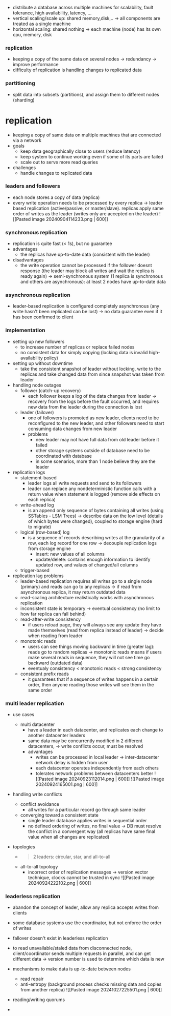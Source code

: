- distribute a database across multiple machines for scalability, fault tolerance, high availability, latency, ...
- vertical scaling/scale up: shared memory,disk,.. -> all components are treated as a single machine
- horizontal scaling: shared nothing -> each machine (node) has its own cpu, memory, disk
### replication
- keeping a copy of the same data on several nodes -> redundancy -> improve performance
- difficulty of replication is handling changes to replicated data
### partitioning
- split data into subsets (partitions), and assign them to different nodes (sharding)

# replication
- keeping a copy of same data on multiple machines that are connected via a network
- goals
	- keep data geographically close to users (reduce latency)
	- keep system to continue working even if some of its parts are failed
	- scale out to serve more read queries
- challenges
	- handle changes to replicated data
### leaders and followers
- each node stores a copy of data (replica)
- every write operation needs to be processed by every replica -> leader based replication (active/passive, or master/slave). replicas apply same order of writes as the leader (writes only are accepted on the leader)
![[Pasted image 20240904114233.png | 600]]
### synchronous replication
- replication is quite fast (< 1s), but no guarantee
- advantages
	- the replicas have up-to-date data (consistent with the leader)
- disadvantages
	- the write operation cannot be processed if the follower doesnt response (the leader may block all writes and wait the replica is ready again) -> semi-synchronous system (1 replica is synchronous and others are asynchronous): at least 2 nodes have up-to-date data
### asynchronous replication
- leader-based replication is configured completely asynchronous (any write hasn't been replicated can be lost) -> no data guarantee even if it has been confirmed to client
### implementation
- setting up new followers
	- to increase number of replicas or replace failed nodes
	- no consistent data for simply copying (locking data is invalid high-availability policy)
- setting up without downtime
	- take the consistent snapshot of leader without locking, write to the replicas and take changed data from since snapshot was taken from leader
- handling node outages
	- follower (catch-up recovery)
		- each follower keeps a log of the data changes from leader -> recovery from the logs before the fault occurred, and requires new data from the leader during the connection is lost
	- leader (failover)
		- one of followers is promoted as new leader, clients need to be reconfigured to the new leader, and other followers need to start consuming data changes from new leader
		- problems
			- new leader may not have full data from old leader before it failed
			- other storage systems outside of database need to be coordinated with database
			- in some scenarios, more than 1 node believe they are the leader
- replication logs
	- statement-based
		- leader logs all write requests and send to its followers
		- leader can replace any nondeterministic function calls with a return value when statement is logged (remove side effects on each replica)
	- write-ahead log
		- is an append only sequence of bytes containing all writes (using SSTables - LSM Trees) -> describe data on the low level (details of which bytes were changed), coupled to storage engine (hard to migrate)
	- logical (row-based) log
		- is a sequence of records describing writes at the granularity of a row, each log record for one row -> decouple replication logs from storage engine
			- insert: new values of all columns
			- update/delete: contains enough information to identify updated row, and values of changed/all columns
	- trigger-based
- replication lag problems
	- leader-based replication requires all writes go to a single node (primary) and reads can go to any replicas -> if read from asynchronous replica, it may return outdated data
	- read-scaling architecture realistically works with asynchronous replication
	- inconsistent state is temporary -> eventual consistency (no limit to how far replica can fall behind)
	- read-after-write consistency
		- if users reload page, they will always see any update they have made themselves (read from replica instead of leader) -> decide when reading from leader
	- monotonic reads
		- users can see things moving backward in time (greater lag): reads go to random replicas -> monotonic reads means if users make several reads in sequence, they will not see time go backward (outdated data)
		- eventualy consistency < monotonic reads < strong consistency
	- consistent prefix reads
		- it guarantees that if a sequence of writes happens in a certain order, then anyone reading those writes will see them in the same order
### multi leader replication
- use cases
	- multi datacenter
		- have a leader in each datacenter, and replicates each change to another datacenter leaders
		- same data may be concurrently modified in 2 different datacenters, -> write conflicts occur, must be resolved
		- advantages
			- writes can be processed in local leader -> inter-datacenter network delay is hidden from user
			- each datacenter operates independently from each others
			- tolerates network problems between datacenters better
![[Pasted image 20240923112014.png | 600]]
![[Pasted image 20240924165001.png | 600]]

- handling write conflicts
	- conflict avoidance
		- all writes for a particular record go through same leader
	- converging toward a consistent state
		- single leader database applies writes in sequential order
		- no defined ordering of writes, no final value -> DB must resolve the conflict in a convergent way (all replicas have same final value when all changes are replicated)
- topologies
	- > 2 leaders: circular, star, and all-to-all
	- all-to-all topology
		- incorrect order of replication messages -> version vector technique, clocks cannot be trusted in sync
![[Pasted image 20240924222102.png | 600]]

### leaderless replication
- abandon the concept of leader, allow any replica accepts writes from clients
- some database systems use the coordinator, but not enforce the order of writes
- fallover doesn't exist in leaderless replication
- to read unavailable/staled data from disconnected node, client/coordinator sends multiple requests in parallel, and can get different data -> version number is used to determine which data is new
- mechanisms to make data is up-to-date between nodes
	- read repair
	- anti-entropy (background process checks missing data and copies from another replica)
![[Pasted image 20241027225501.png | 600]]

- reading/writing quorums
- 